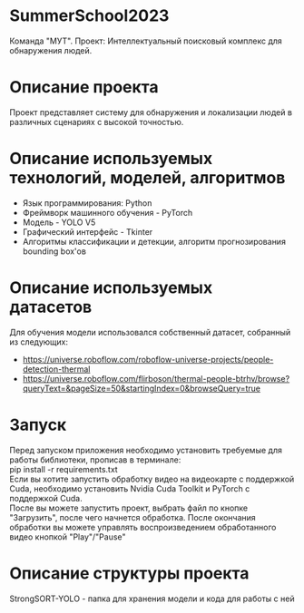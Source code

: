 # SummerSchool2023
Команда "МУТ". Проект: Интеллектуальный поисковый комплекс для обнаружения людей.

# Описание проекта
Проект представляет систему для обнаружения и локализации людей в различных сценариях с высокой точностью.

# Описание используемых технологий, моделей, алгоритмов
- Язык программирования: Python
- Фреймворк машинного обучения - PyTorch
- Модель - YOLO V5
- Графический интерфейс - Tkinter
- Алгоритмы классификации и детекции, алгоритм прогнозирования bounding box'ов

# Описание используемых датасетов
Для обучения модели использовался собственный датасет, собранный из следующих:
- https://universe.roboflow.com/roboflow-universe-projects/people-detection-thermal
- https://universe.roboflow.com/flirboson/thermal-people-btrhv/browse?queryText=&pageSize=50&startingIndex=0&browseQuery=true

# Запуск
Перед запуском приложения необходимо установить требуемые для работы библиотеки, прописав в терминале: <br />
pip install -r requirements.txt <br />
Если вы хотите запустить обработку видео на видеокарте с поддержкой Cuda, необходимо установить Nvidia Cuda Toolkit и PyTorch с поддержкой Cuda. <br />
После вы можете запустить проект, выбрать файл по кнопке "Загрузить", после чего начнется обработка. После окончания обработки вы можете управлять воспроизведением обработанного видео кнопкой "Play"/"Pause" <br />

# Описание структуры проекта
StrongSORT-YOLO - папка для хранения модели и кода для работы с ней
